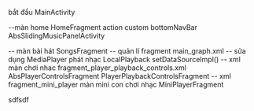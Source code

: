 bắt đầu MainActivity

--màn home HomeFragment
action custom bottomNavBar AbsSlidingMusicPanelActivity

-- màn bài hát SongsFragment 
-- quản lí fragment main_graph.xml
-- sửa dụng MediaPlayer phát nhạc LocalPlayback setDataSourceImpl()
-- xml màn chơi nhac fragment_player_playback_controls.xml AbsPlayerControlsFragment PlayerPlaybackControlsFragment
-- xml fragment_mini_player màn mini con chơi nhạc MiniPlayerFragment


sdfsdf